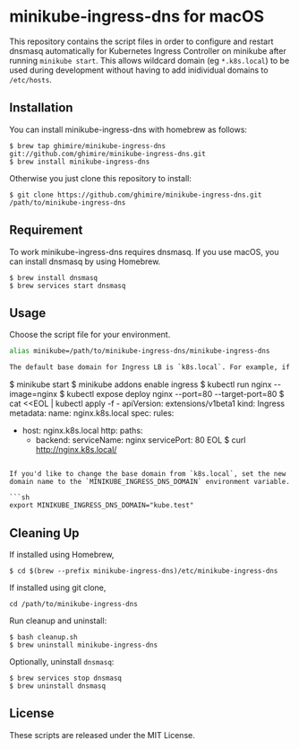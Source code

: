 # minikube-ingress-dns for macOS

This repository contains the script files in order to configure and restart dnsmasq automatically for Kubernetes Ingress Controller on minikube after running `minikube start`. This allows wildcard domain (eg `*.k8s.local`) to be used during development without having to add inidividual domains to `/etc/hosts`.

## Installation

You can install minikube-ingress-dns with homebrew as follows:

```
$ brew tap ghimire/minikube-ingress-dns git://github.com/ghimire/minikube-ingress-dns.git
$ brew install minikube-ingress-dns
```

Otherwise you just clone this repository to install:

```
$ git clone https://github.com/ghimire/minikube-ingress-dns.git /path/to/minikube-ingress-dns
```

## Requirement

To work minikube-ingress-dns requires dnsmasq. If you use macOS, you can install dnsmasq by using Homebrew.

```
$ brew install dnsmasq
$ brew services start dnsmasq
```

## Usage

Choose the script file for your environment.

```sh
alias minikube=/path/to/minikube-ingress-dns/minikube-ingress-dns

The default base domain for Ingress LB is `k8s.local`. For example, if you create an ingress object like the following, you can access http://nginx.k8s.local/ directly with curl, browser or something.

```
$ minikube start
$ minikube addons enable ingress
$ kubectl run nginx --image=nginx
$ kubectl expose deploy nginx --port=80 --target-port=80
$ cat <<EOL | kubectl apply -f -
apiVersion: extensions/v1beta1
kind: Ingress
metadata:
  name: nginx.k8s.local
spec:
  rules:
  - host: nginx.k8s.local
    http:
      paths:
      - backend:
          serviceName: nginx
          servicePort: 80
EOL
$ curl http://nginx.k8s.local/
```

If you'd like to change the base domain from `k8s.local`, set the new domain name to the `MINIKUBE_INGRESS_DNS_DOMAIN` environment variable.

```sh
export MINIKUBE_INGRESS_DNS_DOMAIN="kube.test"
```

## Cleaning Up
If installed using Homebrew,
```
$ cd $(brew --prefix minikube-ingress-dns)/etc/minikube-ingress-dns
```

If installed using git clone, 
```
cd /path/to/minikube-ingress-dns
```

Run cleanup and uninstall:
```
$ bash cleanup.sh
$ brew uninstall minikube-ingress-dns
```

Optionally, uninstall `dnsmasq`:
```
$ brew services stop dnsmasq
$ brew uninstall dnsmasq
```

## License

These scripts are released under the MIT License.
